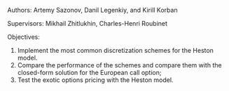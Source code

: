 Authors: Artemy Sazonov, Danil Legenkiy, and Kirill Korban

Supervisors: Mikhail Zhitlukhin, Charles-Henri Roubinet

Objectives:
1. Implement the most common discretization schemes for the Heston model.
2. Compare the performance of the schemes and compare them with the closed-form solution for the European call option;
3. Test the exotic options pricing with the Heston model.